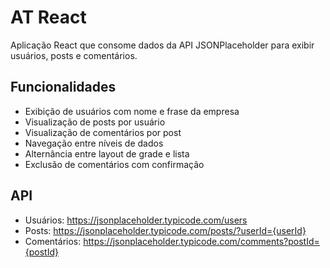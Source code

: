 # AT React

Aplicação React que consome dados da API JSONPlaceholder para exibir usuários, posts e comentários.

## Funcionalidades

- Exibição de usuários com nome e frase da empresa
- Visualização de posts por usuário
- Visualização de comentários por post
- Navegação entre níveis de dados
- Alternância entre layout de grade e lista
- Exclusão de comentários com confirmação

## API

- Usuários: https://jsonplaceholder.typicode.com/users
- Posts: https://jsonplaceholder.typicode.com/posts/?userId={userId}
- Comentários: https://jsonplaceholder.typicode.com/comments?postId={postId}